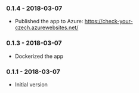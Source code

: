 ### 0.1.4 - 2018-03-07
* Published the app to Azure: https://check-your-czech.azurewebsites.net/

### 0.1.3 - 2018-03-07
* Dockerized the app

### 0.1.1 - 2018-03-07
* Initial version
